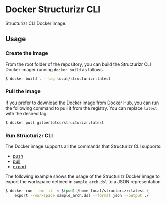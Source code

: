 # Docker Structurizr CLI

Structurizr CLI Docker image.

## Usage

### Create the image

From the root folder of the repository, you can build the Structurizr CLI Docker
imager running `docker build` as follows.

```bash
$ docker build . --tag local/structurizr:latest
```

### Pull the image

If you prefer to download the Docker image from Docker Hub, you can run the
following command to pull it from the registry.
You can replace `latest` with the desired tag.

```bash
$ docker pull gilbertotcc/structurizr:latest
```

### Run Structurizr CLI

The Docker image supports all the commands that Structurizr CLI supports:

- [push](https://github.com/structurizr/cli/blob/master/docs/push.md)
- [pull](https://github.com/structurizr/cli/blob/master/docs/pull.md)
- [export](https://github.com/structurizr/cli/blob/master/docs/export.md)

The following example shows the usage of the Structurizr Docker image to export
the workspace defined in `sample_arch.dsl` to a JSON representation.

```bash
$ docker run --rm -it -v $(pwd):/home local/structurizr:latest \
    export --workspace sample_arch.dsl --format json --output ./
```
